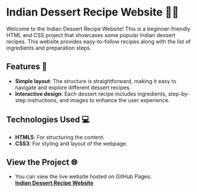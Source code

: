 # **Indian Dessert Recipe Website** 🍨🍰

Welcome to the Indian Dessert Recipe Website! This is a beginner-friendly HTML and CSS project that showcases some popular Indian dessert recipes. This website provides easy-to-follow recipes along with the list of ingredients and preparation steps.

## **Features** 🎉

- **Simple layout**: The structure is straightforward, making it easy to navigate and explore different dessert recipes.
- **Interactive design**: Each dessert recipe includes ingredients, step-by-step instructions, and images to enhance the user experience.

## **Technologies Used** 💻

- **HTML5**: For structuring the content.
- **CSS3**: For styling and layout of the webpage.
  
## **View the Project** 🌐
- You can view the live website hosted on GitHub Pages:  
[**Indian Dessert Recipe Website**](https://github.com/Sarahsahu/Recipe-Website.git)
